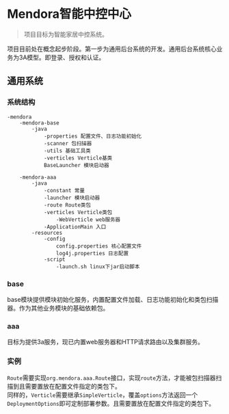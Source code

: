 # Mendora智能中控中心
> 项目目标为智能家居中控系统。  

项目目前处在概念起步阶段。第一步为通用后台系统的开发。通用后台系统核心业务为3A模型。即登录、授权和认证。
## 通用系统
### 系统结构

    -mendora
        -mendora-base
            -java 
                -properties 配置文件、日志功能初始化
                -scanner 包扫描器
                -utils 基础工具类
                -verticles Verticle基类
                BaseLauncher 模块启动器
  
        -mendora-aaa
            -java
                -constant 常量
                -launcher 模块启动器
                -route Route类包
                -verticles Verticle类包
                    -WebVerticle web服务器
                -ApplicationMain 入口
            -resources
                -config
                    config.properties 核心配置文件
                    log4j.properties 日志配置
                -script
                    -launch.sh linux下jar启动脚本
                    
### base
base模块提供模块初始化服务，内置配置文件加载、日志功能初始化和类包扫描器。作为其他业务模块的基础依赖包。

### aaa
目标为提供3a服务，现已内置web服务器和HTTP请求路由以及集群服务。

### 实例
`Route`需要实现`org.mendora.aaa.Route`接口，实现`route`方法，才能被包扫描器扫描到且需要置放在配置文件指定的类包下。  
同样的，`Verticle`需要继承`SimpleVerticle`，覆盖`options`方法返回一个`DeploymentOptions`即可定制部署参数。且需要置放在配置文件指定的类包下。



